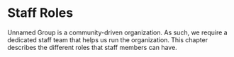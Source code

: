 # Staff Roles

Unnamed Group is a community-driven organization. As such, we require a dedicated staff team that helps us run the organization. This chapter describes the different roles that staff members can have.

